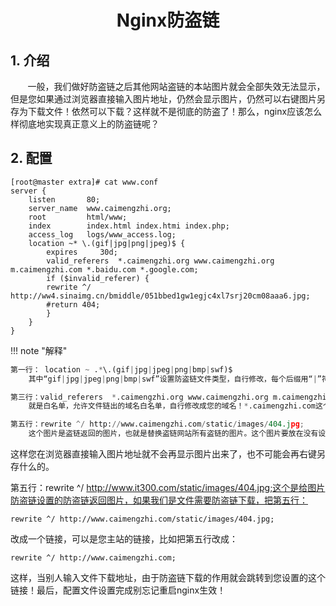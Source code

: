 <center><h1>Nginx防盗链</h1></center>

## 1. 介绍
&#160; &#160; &#160; &#160;一般，我们做好防盗链之后其他网站盗链的本站图片就会全部失效无法显示，但是您如果通过浏览器直接输入图片地址，仍然会显示图片，仍然可以右键图片另存为下载文件！依然可以下载？这样就不是彻底的防盗了！那么，nginx应该怎么样彻底地实现真正意义上的防盗链呢？

## 2. 配置

```
[root@master extra]# cat www.conf
server {
    listen       80;
    server_name  www.caimengzhi.org;
    root         html/www;
    index        index.html index.htmi index.php;
    access_log   logs/www_access.log;
    location ~* \.(gif|jpg|png|jpeg)$ {
        expires     30d;
        valid_referers  *.caimengzhi.org www.caimengzhi.org m.caimengzhi.com *.baidu.com *.google.com;
        if ($invalid_referer) {
        rewrite ^/ http://ww4.sinaimg.cn/bmiddle/051bbed1gw1egjc4xl7srj20cm08aaa6.jpg;
        #return 404;
        }
    }
}

```
!!! note "解释"
```python
第一行： location ~ .*\.(gif|jpg|jpeg|png|bmp|swf)$
    其中“gif|jpg|jpeg|png|bmp|swf”设置防盗链文件类型，自行修改，每个后缀用“|”符号分开！

第三行：valid_referers  *.caimengzhi.org www.caimengzhi.org m.caimengzhi.com *.baidu.com *.google.com;
    就是白名单，允许文件链出的域名白名单，自行修改成您的域名！*.caimengzhi.com这个指的是子域名，域名与域名之间使用空格隔开！

第五行：rewrite ^/ http://www.caimengzhi.com/static/images/404.jpg;
    这个图片是盗链返回的图片，也就是替换盗链网站所有盗链的图片。这个图片要放在没有设置防盗链的网站上，因为防盗链的作用，这个图片如果也放在防盗链网站上就会被当作防盗链显示不出来了，盗链者的网站所盗链图片会显示X符号。
```
这样您在浏览器直接输入图片地址就不会再显示图片出来了，也不可能会再右键另存什么的。

第五行：rewrite ^/ http://www.it300.com/static/images/404.jpg;这个是给图片防盗链设置的防盗链返回图片，如果我们是文件需要防盗链下载，把第五行：
```
rewrite ^/ http://www.caimengzhi.com/static/images/404.jpg;
```

改成一个链接，可以是您主站的链接，比如把第五行改成：

```
rewrite ^/ http://www.caimengzhi.com;
```
这样，当别人输入文件下载地址，由于防盗链下载的作用就会跳转到您设置的这个链接！最后，配置文件设置完成别忘记重启nginx生效！
